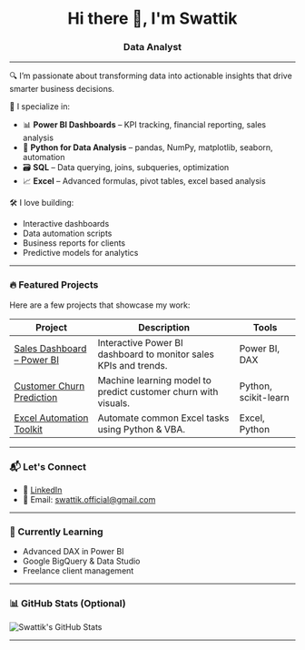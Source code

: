 <h1 align="center">Hi there 👋, I'm Swattik</h1>

<h3 align="center">Data Analyst</h3>

---

🔍 I’m passionate about transforming data into actionable insights that drive smarter business decisions.

🎯 I specialize in:
- 📊 **Power BI Dashboards** – KPI tracking, financial reporting, sales analysis
- 🐍 **Python for Data Analysis** – pandas, NumPy, matplotlib, seaborn, automation
- 🗃️ **SQL** – Data querying, joins, subqueries, optimization
- 📈 **Excel** – Advanced formulas, pivot tables, excel based analysis

🛠️ I love building:
- Interactive dashboards
- Data automation scripts
- Business reports for clients
- Predictive models for analytics

---

### 🔥 Featured Projects

Here are a few projects that showcase my work:

| Project | Description | Tools |
|--------|-------------|-------|
| [Sales Dashboard – Power BI](https://github.com/Swattik-Git21/Sales-Dashboard-PowerBI) | Interactive Power BI dashboard to monitor sales KPIs and trends. | Power BI, DAX |
| [Customer Churn Prediction](https://github.com/Swattik-Git21/Customer-Churn-Prediction) | Machine learning model to predict customer churn with visuals. | Python, scikit-learn |
| [Excel Automation Toolkit](https://github.com/Swattik-Git21/Excel-Automation-Tools) | Automate common Excel tasks using Python & VBA. | Excel, Python |

---

### 📬 Let's Connect

- 💼 [LinkedIn](https://www.linkedin.com/in/YOUR-LINKEDIN-HERE)
- 📧 Email: swattik.official@gmail.com

---

### 🧠 Currently Learning
- Advanced DAX in Power BI
- Google BigQuery & Data Studio
- Freelance client management

---

### 📊 GitHub Stats (Optional)

![Swattik's GitHub Stats](https://github-readme-stats.vercel.app/api?username=Swattik-Git21&show_icons=true&theme=radical)

---

<!-- You can also add visitor badge, quotes, or other widgets -->
